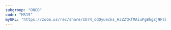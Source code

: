 ```yaml
---
subgroup: "ONCO"
code: "MS15"
myURL: "https://zoom.us/rec/share/IU74_odOyuecks_H3ZZtRfMAiuPgBhgZj9Pzbr1_wzsECAgSCmVNXzoJaGbtjwlt.avM72NcB1reMxqPE?startTime=1623889796000"
---
```

